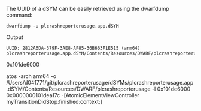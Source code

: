 The UUID of a dSYM can be easily retrieved using the dwarfdump command:

```
dwarfdump -u plcrashreporterusage.app.dSYM
```

Output

```
UUID: 2812A6DA-379F-3AE8-AF85-36B663F1E515 (arm64) plcrashreporterusage.app.dSYM/Contents/Resources/DWARF/plcrashreporterusage
```

 0x101de6000

atos -arch arm64 -o /Users/d041771/git/plcrashreporterusage/dSYMs/plcrashreporterusage.app.dSYM/Contents/Resources/DWARF/plcrashreporterusage -l 0x101de6000 0x0000000101dea17c
-[AtomicElementViewController myTransitionDidStop:finished:context:]



